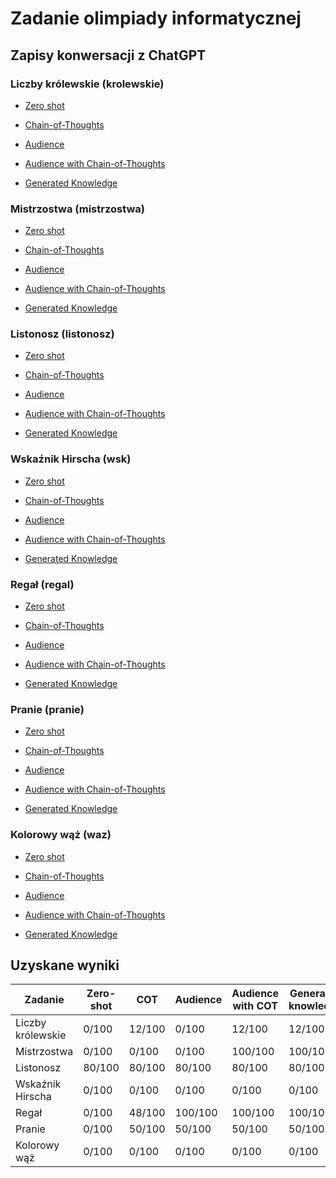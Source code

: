 # Zadanie olimpiady informatycznej

## Zapisy konwersacji z ChatGPT

### Liczby królewskie (krolewskie)

* [Zero shot](https://chat.openai.com/share/0e48a53f-1f03-44d2-a57c-d604a041e499)

* [Chain-of-Thoughts](https://chat.openai.com/share/351d304e-c711-41b8-a1d0-ffeb7493335f)

* [Audience](https://chat.openai.com/share/034674c9-fe98-4288-bf44-3e222cc6b7e6)

* [Audience with Chain-of-Thoughts](https://chat.openai.com/share/a4df69ce-5b43-4e97-8db8-15ed75b66bdb)

* [Generated Knowledge](https://chat.openai.com/share/eeb262f1-d2bd-4cd9-b535-1ff6c20ec9a6)

### Mistrzostwa (mistrzostwa)

* [Zero shot](https://chat.openai.com/share/43acabc4-cfad-453e-92a0-1f59540cd9e3)

* [Chain-of-Thoughts](https://chat.openai.com/share/4be93da9-b68b-46a3-a889-5ce5d67c241e)

* [Audience](https://chat.openai.com/share/750ff2fd-8158-4550-96f4-a56bde37193c)

* [Audience with Chain-of-Thoughts](https://chat.openai.com/share/92c57289-174e-4323-b46e-bed38f4e45e2)

* [Generated Knowledge](https://chat.openai.com/share/6d9a5a77-b8bb-4585-81ae-fb53711c3a14)

### Listonosz (listonosz)

* [Zero shot](https://chat.openai.com/share/8b5af078-41d8-40f7-9715-d1a17eef97b3)

* [Chain-of-Thoughts](https://chat.openai.com/share/0f7e7e4e-6d0b-49bb-ba1e-620dacb67d8f)

* [Audience](https://chat.openai.com/share/7a25cbe1-5b27-48b2-8f51-441faa0afbb6)

* [Audience with Chain-of-Thoughts](https://chat.openai.com/share/101cb783-d2d0-4e0c-96e1-4a31e798afe7)

* [Generated Knowledge](https://chat.openai.com/share/a4a43ed8-3be5-4b7e-8642-b836a248e0b3)

### Wskaźnik Hirscha (wsk)

* [Zero shot](https://chat.openai.com/share/071babba-5648-4911-b612-ea0219b94441)

* [Chain-of-Thoughts](https://chat.openai.com/share/fc34a781-b0fb-4724-8b1a-bd0408c7679a)

* [Audience](https://chat.openai.com/share/5f300511-c015-4c71-be24-07806c073b70)

* [Audience with Chain-of-Thoughts](https://chat.openai.com/share/482a333f-9b06-4b28-95f5-b572a9df1898)

* [Generated Knowledge](https://chat.openai.com/share/ce4f5002-fe04-4afa-9b7c-baf97dbd643f)

### Regał (regal)

* [Zero shot](https://chat.openai.com/share/0e45a618-86e7-49c6-8b8c-9a791e5afd97)

* [Chain-of-Thoughts](https://chat.openai.com/share/a1ba9b19-9ae3-4d7c-8b4d-e0bd0e78fb44)

* [Audience](https://chat.openai.com/share/505a56df-de44-4753-8627-021e70512a93)

* [Audience with Chain-of-Thoughts](https://chat.openai.com/share/0f93fc07-199f-46d0-86ea-e295eee83a1c)

* [Generated Knowledge](https://chat.openai.com/share/bf99b647-c231-438d-9f4c-18a25c909050)

### Pranie (pranie)

* [Zero shot](https://chat.openai.com/share/fd90bb89-dca1-4e01-8976-90e7d7d481bf)

* [Chain-of-Thoughts](https://chat.openai.com/share/9f12cf06-a21b-40bc-90de-b20e9631cd69)

* [Audience](https://chat.openai.com/share/fc74858a-e8a7-435c-8408-f36b24f3df9c)

* [Audience with Chain-of-Thoughts](https://chat.openai.com/share/4e652bd6-4ef0-478d-815a-1288f630a562)

* [Generated Knowledge](https://chat.openai.com/share/2352ee31-f8ba-464b-9fbb-7610c17376bb)

### Kolorowy wąż (waz)

* [Zero shot](https://chat.openai.com/share/6a62dc35-1699-4851-93fa-a906929644c4)

* [Chain-of-Thoughts](https://chat.openai.com/share/b2d359f9-e6fb-48e9-b908-26e9f67408d7)

* [Audience](https://chat.openai.com/share/df3f160d-6fc8-4a0e-9ee8-86b174180a9d)

* [Audience with Chain-of-Thoughts](https://chat.openai.com/share/fb606e53-9416-46ab-b8f3-378ba6307b51)

* [Generated Knowledge](https://chat.openai.com/share/bf4eec36-90b1-4461-beca-1323a2dd06d3)


## Uzyskane wyniki

| Zadanie                   | Zero-shot   | COT        | Audience    | Audience with COT | Generated knowledge
| ------------------------- | ----------- |----------- | ----------- | -----------       | -----------
| Liczby królewskie         | 0/100       | 12/100     | 0/100       | 12/100            | 12/100
| Mistrzostwa               | 0/100       | 0/100      | 0/100       | 100/100           | 100/100
| Listonosz                 | 80/100      | 80/100     | 80/100      | 80/100            | 80/100
| Wskaźnik Hirscha          | 0/100       | 0/100      | 0/100       | 0/100             | 0/100
| Regał                     | 0/100       | 48/100     | 100/100     | 100/100           | 100/100
| Pranie                    | 0/100       | 50/100     | 50/100      | 50/100            | 50/100
| Kolorowy wąż              | 0/100       | 0/100      | 0/100       | 0/100             | 0/100